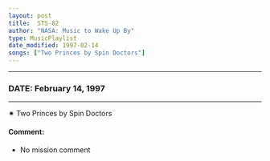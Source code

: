 ```yaml
---
layout: post
title:  STS-82
author: "NASA: Music to Wake Up By"
type: MusicPlaylist
date_modified: 1997-02-14
songs: ["Two Princes by Spin Doctors"]
---
```


----
### DATE: February 14, 1997
----
✷ Two Princes by Spin Doctors

#### Comment:
* No mission comment



<br/>
<center>
	<a target="_blank"
	   href="https://twitter.com/intent/tweet?hashtags=Space,NASA,Playlist,NASAWakeupCalls,SpaceProgram&text={{ page.author}}, '{{ page.songs.first }}' {{ page.title }}, {{ page.date | date: '%B %d, %Y' }}. {{ site.url }}{{ page.url }}&via=nasawakeupcalls"><i class="fab fa-twitter" alt="Tweet this page" style="font-size: 1.3em;"></i></a>
	&nbsp; 	<i class="fas fa-user-astronaut" style="font-size: 1.5em;"></i> &nbsp;
    <a type="amzn" search="'Two Princes by Spin Doctors'" category="popular music">
    <i class="fab fa-amazon" style="font-size: 1.3em;"></i></a>
</center>
